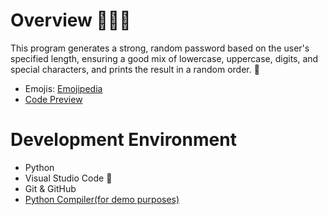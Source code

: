 # Overview 👨🏻‍💻

This program generates a strong, random password based on the user's specified length, ensuring a good mix of lowercase, uppercase, digits, and special characters, and prints the result in a random order. 🐍

* Emojis: [Emojipedia](https://emojipedia.org/)
* [Code Preview]()


# Development Environment 

* Python 
* Visual Studio Code 🔧
* Git & GitHub
* [Python Compiler(for demo purposes)](https://www.programiz.com/)
